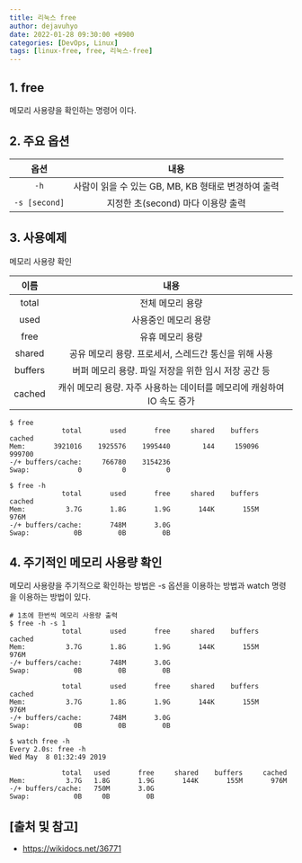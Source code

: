 ```yaml
---
title: 리눅스 free
author: dejavuhyo
date: 2022-01-28 09:30:00 +0900
categories: [DevOps, Linux]
tags: [linux-free, free, 리눅스-free]
---
```


## 1. free
메모리 사용량을 확인하는 명령어 이다.

## 2. 주요 옵션

| 옵션 | 내용 |
|:---:|:---:|
| `-h` | 사람이 읽을 수 있는 GB, MB, KB 형태로 변경하여 출력 |
| `-s [second]` | 지정한 초(second) 마다 이용량 출력 |

## 3. 사용예제
메모리 사용량 확인

| 이름 | 내용 |
|:---:|:---:|
| total | 전체 메모리 용량 |
| used | 사용중인 메모리 용량 |
| free | 유휴 메모리 용량 |
| shared | 공유 메모리 용량. 프로세서, 스레드간 통신을 위해 사용 |
| buffers | 버퍼 메모리 용량. 파일 저장을 위한 임시 저장 공간 등 |
| cached | 캐쉬 메모리 용량. 자주 사용하는 데이터를 메모리에 캐슁하여 IO 속도 증가 |

```shell
$ free 
             total       used       free     shared    buffers     cached
Mem:       3921016    1925576    1995440        144     159096     999700
-/+ buffers/cache:     766780    3154236
Swap:            0          0          0

$ free -h
             total       used       free     shared    buffers     cached
Mem:          3.7G       1.8G       1.9G       144K       155M       976M
-/+ buffers/cache:       748M       3.0G
Swap:           0B         0B         0B
```

## 4. 주기적인 메모리 사용량 확인
메모리 사용량을 주기적으로 확인하는 방법은 -s 옵션을 이용하는 방법과 watch 명령을 이용하는 방법이 있다.

```shell
# 1초에 한번씩 메모리 사용량 출력
$ free -h -s 1
             total       used       free     shared    buffers     cached
Mem:          3.7G       1.8G       1.9G       144K       155M       976M
-/+ buffers/cache:       748M       3.0G
Swap:           0B         0B         0B

             total       used       free     shared    buffers     cached
Mem:          3.7G       1.8G       1.9G       144K       155M       976M
-/+ buffers/cache:       748M       3.0G
Swap:           0B         0B         0B

$ watch free -h
Every 2.0s: free -h
Wed May  8 01:32:49 2019

             total   used       free     shared    buffers     cached
Mem:          3.7G   1.8G       1.9G       144K       155M       976M
-/+ buffers/cache:   750M       3.0G
Swap:           0B     0B         0B
```

## [출처 및 참고]
* <https://wikidocs.net/36771>
